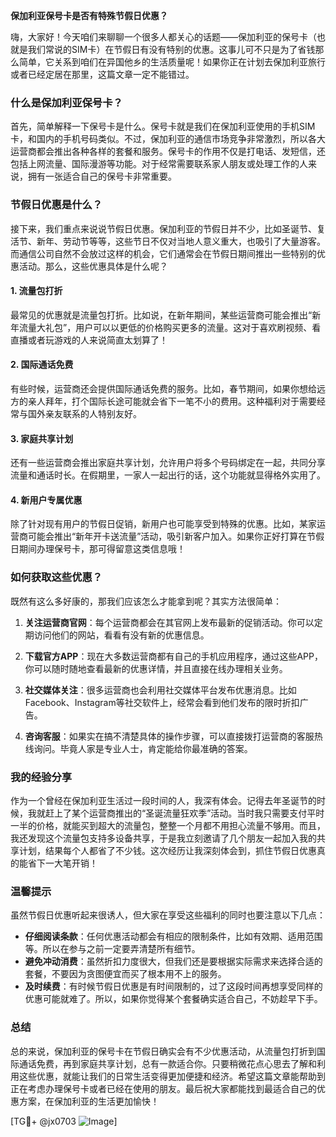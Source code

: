 **保加利亚保号卡是否有特殊节假日优惠？**

嗨，大家好！今天咱们来聊聊一个很多人都关心的话题——保加利亚的保号卡（也就是我们常说的SIM卡）在节假日有没有特别的优惠。这事儿可不只是为了省钱那么简单，它关系到咱们在异国他乡的生活质量呢！如果你正在计划去保加利亚旅行或者已经定居在那里，这篇文章一定不能错过。

### 什么是保加利亚保号卡？

首先，简单解释一下保号卡是什么。保号卡就是我们在保加利亚使用的手机SIM卡，和国内的手机号码类似。不过，保加利亚的通信市场竞争非常激烈，所以各大运营商都会推出各种各样的套餐和服务。保号卡的作用不仅是打电话、发短信，还包括上网流量、国际漫游等功能。对于经常需要联系家人朋友或处理工作的人来说，拥有一张适合自己的保号卡非常重要。

### 节假日优惠是什么？

接下来，我们重点来说说节假日优惠。保加利亚的节假日并不少，比如圣诞节、复活节、新年、劳动节等等，这些节日不仅对当地人意义重大，也吸引了大量游客。而通信公司自然不会放过这样的机会，它们通常会在节假日期间推出一些特别的优惠活动。那么，这些优惠具体是什么呢？

#### 1. 流量包打折

最常见的优惠就是流量包打折。比如说，在新年期间，某些运营商可能会推出“新年流量大礼包”，用户可以以更低的价格购买更多的流量。这对于喜欢刷视频、看直播或者玩游戏的人来说简直太划算了！

#### 2. 国际通话免费

有些时候，运营商还会提供国际通话免费的服务。比如，春节期间，如果你想给远方的亲人拜年，打个国际长途可能就会省下一笔不小的费用。这种福利对于需要经常与国外亲友联系的人特别友好。

#### 3. 家庭共享计划

还有一些运营商会推出家庭共享计划，允许用户将多个号码绑定在一起，共同分享流量和通话时长。在假期里，一家人一起出行的话，这个功能就显得格外实用了。

#### 4. 新用户专属优惠

除了针对现有用户的节假日促销，新用户也可能享受到特殊的优惠。比如，某家运营商可能会推出“新年开卡送流量”活动，吸引新客户加入。如果你正好打算在节假日期间办理保号卡，那可得留意这类信息哦！

### 如何获取这些优惠？

既然有这么多好康的，那我们应该怎么才能拿到呢？其实方法很简单：

1. **关注运营商官网**：每个运营商都会在其官网上发布最新的促销活动。你可以定期访问他们的网站，看看有没有新的优惠信息。

2. **下载官方APP**：现在大多数运营商都有自己的手机应用程序，通过这些APP，你可以随时随地查看最新的优惠详情，并且直接在线办理相关业务。

3. **社交媒体关注**：很多运营商也会利用社交媒体平台发布优惠消息。比如Facebook、Instagram等社交软件上，经常会看到他们发布的限时折扣广告。

4. **咨询客服**：如果实在搞不清楚具体的操作步骤，可以直接拨打运营商的客服热线询问。毕竟人家是专业人士，肯定能给你最准确的答案。

### 我的经验分享

作为一个曾经在保加利亚生活过一段时间的人，我深有体会。记得去年圣诞节的时候，我就赶上了某个运营商推出的“圣诞流量狂欢季”活动。当时我只需要支付平时一半的价格，就能买到超大的流量包，整整一个月都不用担心流量不够用。而且，我还发现这个流量包支持多设备共享，于是我立刻邀请了几个朋友一起加入我的共享计划，结果每个人都省了不少钱。这次经历让我深刻体会到，抓住节假日优惠真的能省下一大笔开销！

### 温馨提示

虽然节假日优惠听起来很诱人，但大家在享受这些福利的同时也要注意以下几点：

- **仔细阅读条款**：任何优惠活动都会有相应的限制条件，比如有效期、适用范围等。所以在参与之前一定要弄清楚所有细节。
- **避免冲动消费**：虽然折扣力度很大，但我们还是要根据实际需求来选择合适的套餐，不要因为贪图便宜而买了根本用不上的服务。
- **及时续费**：有时候节假日优惠是有时间限制的，过了这段时间再想享受同样的优惠可能就难了。所以，如果你觉得某个套餐确实适合自己，不妨趁早下手。

### 总结

总的来说，保加利亚的保号卡在节假日确实会有不少优惠活动，从流量包打折到国际通话免费，再到家庭共享计划，总有一款适合你。只要稍微花点心思去了解和利用这些优惠，就能让我们的日常生活变得更加便捷和经济。希望这篇文章能帮助到正在考虑办理保号卡或者已经在使用的朋友。最后祝大家都能找到最适合自己的优惠方案，在保加利亚的生活更加愉快！

[TG💪+ @jx0703 ![Image](https://github.com/user-attachments/assets/dbca1d08-cadb-493c-b0ec-ad6f7a83f270)]